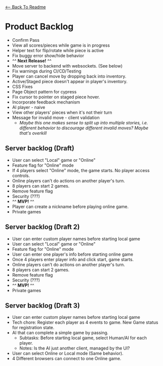 [<-- Back To Readme](./README.md)

# Product Backlog

-   Confirm Pass
-   View all scores/pieces while game is in progress
-   Helper text for flip/rotate while piece is active
-   Fix buggy error show/hide behavior
-   ^^ **Next Release!** ^^
-   Move server to backend with websockets. (See below)
-   Fix warnings during CI/CD/Testing
-   Player can cancel move by dropping back into inventory.
-   Active/Staged piece doesn't appear in player's inventory.
-   CSS Fixes
-   Page Object pattern for cypress
-   Fix cursor to pointer on staged piece hover.
-   Incorporate feedback mechanism
-   AI player - naive
-   View other players' pieces when it's not their turn
-   Message for invalid move - client validation
    -   _Maybe this one makes sense to split up into multiple stories, i.e. different behavior to discourage different invalid moves? Maybe that's overkill_

## Server backlog (Draft)

-   User can select "Local" game or "Online"
-   Feature flag for "Online" mode
-   If 4 players select "Online" mode, the game starts. No player access controls.
-   Online players can't do actions on another player's turn.
-   8 players can start 2 games.
-   Remove feature flag
-   Security (???)
-   ^^ **MVP!** ^^
-   Player can create a nickname before playing online game.
-   Private games

## Server backlog (Draft 2)

-   User can enter custom player names before starting local game
-   User can select "Local" game or "Online"
-   Feature flag for "Online" mode
-   User can enter one player's info before starting online game
-   Once 4 players enter player info and click start, game starts.
-   Online players can't do actions on another player's turn.
-   8 players can start 2 games.
-   Remove feature flag
-   Security (???)
-   ^^ **MVP!** ^^
-   Private games

## Server backlog (Draft 3)

-   User can enter custom player names before starting local game
-   Tech chore: Register each player as 4 events to game. New Game status for registration state.
-   AI that can complete a simple game by passing.
    -   Subtasks: Before starting local game, select Human/AI for each player.
    -   Notes: Is the AI just another client, managed by the UI?
-   User can select Online or Local mode (Same behavior).
-   4 Different browsers can connect to one Online game.
